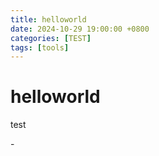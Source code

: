 ```yaml
---
title: helloworld
date: 2024-10-29 19:00:00 +0800
categories: [TEST]
tags: [tools]     
---
```

# helloworld

test

<script src="https://sinacloud.net/egg-lib/hit-kounter/hit-kounter-lc-0.4.1.js"></script>

<span data-hk-page="current"> - </span>